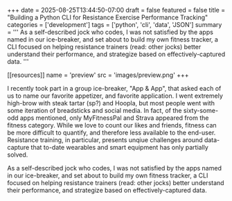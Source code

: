 +++
date = 2025-08-25T13:44:50-07:00
draft = false
featured = false
title = "Building a Python CLI for Resistance Exercise Performance Tracking"
categories = ['development']
tags = ['python', 'cli', 'data', 'JSON']
summary = '''
As a self-described jock who codes, I was not satisfied by the apps named in our ice-breaker, and set about to build my own fitness tracker, a CLI focused on helping resistance trainers (read: other jocks) better understand their performance, and strategize based on effectively-captured data.
'''

[[resources]]
name = 'preview'
src = 'images/preview.png'
+++

I recently took part in a group ice-breaker, "App & App", that asked each of us to name our favorite appetizer, and favorite application. I went extremely high-brow with steak tartar (sp?) and Hoopla, but most people went with some iteration of breadsticks and social media. In fact, of the sixty-some-odd apps mentioned, only MyFitnessPal and Strava appeared from the fitness category. While we love to count our likes and friends, fitness can be more difficult to quantify, and therefore less available to the end-user. Resistance training, in particular, presents unqiue challenges around data-capture that to-date wearables and smart equipment has only partially solved.

As a self-described jock who codes, I was not satisfied by the apps named in our ice-breaker, and set about to build my own fitness tracker, a CLI focused on helping resistance trainers (read: other jocks) better understand their performance, and strategize based on effectively-captured data.

